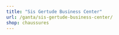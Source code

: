 ```yaml
---
title: "Sis Gertude Business Center"
url: /ganta/sis-gertude-business-center/
shop: chaussures
---
```

